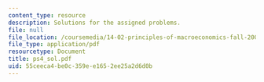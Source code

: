 ```yaml
---
content_type: resource
description: Solutions for the assigned problems.
file: null
file_location: /coursemedia/14-02-principles-of-macroeconomics-fall-2004/55ceeca4be0c359ee1652ee25a2d6d0b_ps4_sol.pdf
file_type: application/pdf
resourcetype: Document
title: ps4_sol.pdf
uid: 55ceeca4-be0c-359e-e165-2ee25a2d6d0b
---
```

